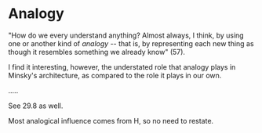 # Analogy

"How do we every understand anything? Almost always, I think, by using one or another kind of _analogy_ -- that is, by representing each new thing as though it resembles something we already know" (57). 

I find it interesting, however, the understated role that analogy plays in Minsky's architecture, as compared to the role it plays in our own.

.....

See 29.8 as well.

Most analogical influence comes from H, so no need to restate.
